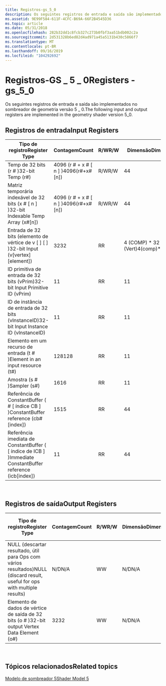 ```yaml
---
title: Registros-gs_5_0
description: Os seguintes registros de entrada e saída são implementados no sombreador de geometria versão 5 \_ 0.
ms.assetid: 9E99F584-611F-4CFC-B69A-66F2B4545D36
ms.topic: article
ms.date: 05/31/2018
ms.openlocfilehash: 282b32dd1c8fcb327c273b0fbf3aa51bdb002c2a
ms.sourcegitcommit: 2d531328b6ed82d4ad971a45a5131b430c5866f7
ms.translationtype: MT
ms.contentlocale: pt-BR
ms.lasthandoff: 09/16/2019
ms.locfileid: "104292692"
---
```

# <a name="registers---gs_5_0"></a><span data-ttu-id="1a963-103">Registros-GS \_ 5 \_ 0</span><span class="sxs-lookup"><span data-stu-id="1a963-103">Registers - gs\_5\_0</span></span>

<span data-ttu-id="1a963-104">Os seguintes registros de entrada e saída são implementados no sombreador de geometria versão 5 \_ 0.</span><span class="sxs-lookup"><span data-stu-id="1a963-104">The following input and output registers are implemented in the geometry shader version 5\_0.</span></span>

## <a name="input-registers"></a><span data-ttu-id="1a963-105">Registros de entrada</span><span class="sxs-lookup"><span data-stu-id="1a963-105">Input Registers</span></span>



| <span data-ttu-id="1a963-106">Tipo de registro</span><span class="sxs-lookup"><span data-stu-id="1a963-106">Register Type</span></span>                                     | <span data-ttu-id="1a963-107">Contagem</span><span class="sxs-lookup"><span data-stu-id="1a963-107">Count</span></span>              | <span data-ttu-id="1a963-108">R/W</span><span class="sxs-lookup"><span data-stu-id="1a963-108">R/W</span></span> | <span data-ttu-id="1a963-109">Dimensão</span><span class="sxs-lookup"><span data-stu-id="1a963-109">Dimension</span></span>         | <span data-ttu-id="1a963-110">Indexável por r\#</span><span class="sxs-lookup"><span data-stu-id="1a963-110">Indexable by r\#</span></span> | <span data-ttu-id="1a963-111">Padrões</span><span class="sxs-lookup"><span data-stu-id="1a963-111">Defaults</span></span> | <span data-ttu-id="1a963-112">Requer DCL</span><span class="sxs-lookup"><span data-stu-id="1a963-112">Requires DCL</span></span> |
|---------------------------------------------------|--------------------|-----|-------------------|------------------|----------|--------------|
| <span data-ttu-id="1a963-113">Temp de 32 bits (r \# )</span><span class="sxs-lookup"><span data-stu-id="1a963-113">32-bit Temp (r\#)</span></span>                                 | <span data-ttu-id="1a963-114">4096 (r \# + x \# \[ n \] )</span><span class="sxs-lookup"><span data-stu-id="1a963-114">4096(r\#+x\#\[n\])</span></span> | <span data-ttu-id="1a963-115">R/W</span><span class="sxs-lookup"><span data-stu-id="1a963-115">R/W</span></span> | <span data-ttu-id="1a963-116">4</span><span class="sxs-lookup"><span data-stu-id="1a963-116">4</span></span>                 | <span data-ttu-id="1a963-117">Não</span><span class="sxs-lookup"><span data-stu-id="1a963-117">No</span></span>               | <span data-ttu-id="1a963-118">Nenhum</span><span class="sxs-lookup"><span data-stu-id="1a963-118">None</span></span>     | <span data-ttu-id="1a963-119">Yes</span><span class="sxs-lookup"><span data-stu-id="1a963-119">Yes</span></span>          |
| <span data-ttu-id="1a963-120">Matriz temporária indexável de 32 bits (x \# \[ n \] )</span><span class="sxs-lookup"><span data-stu-id="1a963-120">32-bit Indexable Temp Array (x\#\[n\])</span></span>            | <span data-ttu-id="1a963-121">4096 (r \# + x \# \[ n \] )</span><span class="sxs-lookup"><span data-stu-id="1a963-121">4096(r\#+x\#\[n\])</span></span> | <span data-ttu-id="1a963-122">R/W</span><span class="sxs-lookup"><span data-stu-id="1a963-122">R/W</span></span> | <span data-ttu-id="1a963-123">4</span><span class="sxs-lookup"><span data-stu-id="1a963-123">4</span></span>                 | <span data-ttu-id="1a963-124">Sim</span><span class="sxs-lookup"><span data-stu-id="1a963-124">Yes</span></span>              | <span data-ttu-id="1a963-125">Nenhum</span><span class="sxs-lookup"><span data-stu-id="1a963-125">None</span></span>     | <span data-ttu-id="1a963-126">Yes</span><span class="sxs-lookup"><span data-stu-id="1a963-126">Yes</span></span>          |
| <span data-ttu-id="1a963-127">Entrada de 32 bits (elemento de vértice de v \[ \] \[ \] )</span><span class="sxs-lookup"><span data-stu-id="1a963-127">32-bit Input (v\[vertex\]\[element\])</span></span>             | <span data-ttu-id="1a963-128">32</span><span class="sxs-lookup"><span data-stu-id="1a963-128">32</span></span>                 | <span data-ttu-id="1a963-129">R</span><span class="sxs-lookup"><span data-stu-id="1a963-129">R</span></span>   | <span data-ttu-id="1a963-130">4 (COMP) \* 32 (Vert)</span><span class="sxs-lookup"><span data-stu-id="1a963-130">4(comp)\*32(vert)</span></span> | <span data-ttu-id="1a963-131">Yes</span><span class="sxs-lookup"><span data-stu-id="1a963-131">Yes</span></span>              | <span data-ttu-id="1a963-132">Nenhum</span><span class="sxs-lookup"><span data-stu-id="1a963-132">None</span></span>     | <span data-ttu-id="1a963-133">Yes</span><span class="sxs-lookup"><span data-stu-id="1a963-133">Yes</span></span>          |
| <span data-ttu-id="1a963-134">ID primitiva de entrada de 32 bits (vPrim)</span><span class="sxs-lookup"><span data-stu-id="1a963-134">32-bit Input Primitive ID (vPrim)</span></span>                 | <span data-ttu-id="1a963-135">1</span><span class="sxs-lookup"><span data-stu-id="1a963-135">1</span></span>                  | <span data-ttu-id="1a963-136">R</span><span class="sxs-lookup"><span data-stu-id="1a963-136">R</span></span>   | <span data-ttu-id="1a963-137">1</span><span class="sxs-lookup"><span data-stu-id="1a963-137">1</span></span>                 | <span data-ttu-id="1a963-138">Não</span><span class="sxs-lookup"><span data-stu-id="1a963-138">No</span></span>               | <span data-ttu-id="1a963-139">Nenhum</span><span class="sxs-lookup"><span data-stu-id="1a963-139">None</span></span>     | <span data-ttu-id="1a963-140">Yes</span><span class="sxs-lookup"><span data-stu-id="1a963-140">Yes</span></span>          |
| <span data-ttu-id="1a963-141">ID de instância de entrada de 32 bits (vInstanceID)</span><span class="sxs-lookup"><span data-stu-id="1a963-141">32-bit Input Instance ID (vInstanceID)</span></span>            | <span data-ttu-id="1a963-142">1</span><span class="sxs-lookup"><span data-stu-id="1a963-142">1</span></span>                  | <span data-ttu-id="1a963-143">R</span><span class="sxs-lookup"><span data-stu-id="1a963-143">R</span></span>   | <span data-ttu-id="1a963-144">1</span><span class="sxs-lookup"><span data-stu-id="1a963-144">1</span></span>                 | <span data-ttu-id="1a963-145">Não</span><span class="sxs-lookup"><span data-stu-id="1a963-145">No</span></span>               | <span data-ttu-id="1a963-146">Nenhum</span><span class="sxs-lookup"><span data-stu-id="1a963-146">None</span></span>     | <span data-ttu-id="1a963-147">Yes</span><span class="sxs-lookup"><span data-stu-id="1a963-147">Yes</span></span>          |
| <span data-ttu-id="1a963-148">Elemento em um recurso de entrada (t \# )</span><span class="sxs-lookup"><span data-stu-id="1a963-148">Element in an input resource (t\#)</span></span>                | <span data-ttu-id="1a963-149">128</span><span class="sxs-lookup"><span data-stu-id="1a963-149">128</span></span>                | <span data-ttu-id="1a963-150">R</span><span class="sxs-lookup"><span data-stu-id="1a963-150">R</span></span>   | <span data-ttu-id="1a963-151">1</span><span class="sxs-lookup"><span data-stu-id="1a963-151">1</span></span>                 | <span data-ttu-id="1a963-152">Não</span><span class="sxs-lookup"><span data-stu-id="1a963-152">No</span></span>               | <span data-ttu-id="1a963-153">Nenhum</span><span class="sxs-lookup"><span data-stu-id="1a963-153">None</span></span>     | <span data-ttu-id="1a963-154">Yes</span><span class="sxs-lookup"><span data-stu-id="1a963-154">Yes</span></span>          |
| <span data-ttu-id="1a963-155">Amostra (s \# )</span><span class="sxs-lookup"><span data-stu-id="1a963-155">Sampler (s\#)</span></span>                                     | <span data-ttu-id="1a963-156">16</span><span class="sxs-lookup"><span data-stu-id="1a963-156">16</span></span>                 | <span data-ttu-id="1a963-157">R</span><span class="sxs-lookup"><span data-stu-id="1a963-157">R</span></span>   | <span data-ttu-id="1a963-158">1</span><span class="sxs-lookup"><span data-stu-id="1a963-158">1</span></span>                 | <span data-ttu-id="1a963-159">Não</span><span class="sxs-lookup"><span data-stu-id="1a963-159">No</span></span>               | <span data-ttu-id="1a963-160">Nenhum</span><span class="sxs-lookup"><span data-stu-id="1a963-160">None</span></span>     | <span data-ttu-id="1a963-161">Yes</span><span class="sxs-lookup"><span data-stu-id="1a963-161">Yes</span></span>          |
| <span data-ttu-id="1a963-162">Referência de ConstantBuffer ( \# \[ índice CB \] )</span><span class="sxs-lookup"><span data-stu-id="1a963-162">ConstantBuffer reference (cb\#\[index\])</span></span>          | <span data-ttu-id="1a963-163">15</span><span class="sxs-lookup"><span data-stu-id="1a963-163">15</span></span>                 | <span data-ttu-id="1a963-164">R</span><span class="sxs-lookup"><span data-stu-id="1a963-164">R</span></span>   | <span data-ttu-id="1a963-165">4</span><span class="sxs-lookup"><span data-stu-id="1a963-165">4</span></span>                 | <span data-ttu-id="1a963-166">Sim (conteúdo)</span><span class="sxs-lookup"><span data-stu-id="1a963-166">Yes(contents)</span></span>    | <span data-ttu-id="1a963-167">Nenhum</span><span class="sxs-lookup"><span data-stu-id="1a963-167">None</span></span>     | <span data-ttu-id="1a963-168">Yes</span><span class="sxs-lookup"><span data-stu-id="1a963-168">Yes</span></span>          |
| <span data-ttu-id="1a963-169">Referência imediata de ConstantBuffer ( \[ índice de ICB \] )</span><span class="sxs-lookup"><span data-stu-id="1a963-169">Immediate ConstantBuffer reference (icb\[index\])</span></span> | <span data-ttu-id="1a963-170">1</span><span class="sxs-lookup"><span data-stu-id="1a963-170">1</span></span>                  | <span data-ttu-id="1a963-171">R</span><span class="sxs-lookup"><span data-stu-id="1a963-171">R</span></span>   | <span data-ttu-id="1a963-172">4</span><span class="sxs-lookup"><span data-stu-id="1a963-172">4</span></span>                 | <span data-ttu-id="1a963-173">Sim (conteúdo)</span><span class="sxs-lookup"><span data-stu-id="1a963-173">Yes(contents)</span></span>    | <span data-ttu-id="1a963-174">Nenhum</span><span class="sxs-lookup"><span data-stu-id="1a963-174">None</span></span>     | <span data-ttu-id="1a963-175">Yes</span><span class="sxs-lookup"><span data-stu-id="1a963-175">Yes</span></span>          |



 

## <a name="output-registers"></a><span data-ttu-id="1a963-176">Registros de saída</span><span class="sxs-lookup"><span data-stu-id="1a963-176">Output Registers</span></span>



| <span data-ttu-id="1a963-177">Tipo de registro</span><span class="sxs-lookup"><span data-stu-id="1a963-177">Register Type</span></span>                                               | <span data-ttu-id="1a963-178">Contagem</span><span class="sxs-lookup"><span data-stu-id="1a963-178">Count</span></span> | <span data-ttu-id="1a963-179">R/W</span><span class="sxs-lookup"><span data-stu-id="1a963-179">R/W</span></span> | <span data-ttu-id="1a963-180">Dimensão</span><span class="sxs-lookup"><span data-stu-id="1a963-180">Dimension</span></span> | <span data-ttu-id="1a963-181">Indexável por r\#</span><span class="sxs-lookup"><span data-stu-id="1a963-181">Indexable by r\#</span></span> | <span data-ttu-id="1a963-182">Padrões</span><span class="sxs-lookup"><span data-stu-id="1a963-182">Defaults</span></span> | <span data-ttu-id="1a963-183">Requer DCL</span><span class="sxs-lookup"><span data-stu-id="1a963-183">Requires DCL</span></span> |
|-------------------------------------------------------------|-------|-----|-----------|------------------|----------|--------------|
| <span data-ttu-id="1a963-184">NULL (descartar resultado, útil para Ops com vários resultados)</span><span class="sxs-lookup"><span data-stu-id="1a963-184">NULL (discard result, useful for ops with multiple results)</span></span> | <span data-ttu-id="1a963-185">N/D</span><span class="sxs-lookup"><span data-stu-id="1a963-185">N/A</span></span>   | <span data-ttu-id="1a963-186">W</span><span class="sxs-lookup"><span data-stu-id="1a963-186">W</span></span>   | <span data-ttu-id="1a963-187">N/D</span><span class="sxs-lookup"><span data-stu-id="1a963-187">N/A</span></span>       | <span data-ttu-id="1a963-188">N/D</span><span class="sxs-lookup"><span data-stu-id="1a963-188">N/A</span></span>              | <span data-ttu-id="1a963-189">N/D</span><span class="sxs-lookup"><span data-stu-id="1a963-189">N/A</span></span>      | <span data-ttu-id="1a963-190">Não</span><span class="sxs-lookup"><span data-stu-id="1a963-190">No</span></span>           |
| <span data-ttu-id="1a963-191">Elemento de dados de vértice de saída de 32 bits (o \# )</span><span class="sxs-lookup"><span data-stu-id="1a963-191">32-bit output Vertex Data Element (o\#)</span></span>                     | <span data-ttu-id="1a963-192">32</span><span class="sxs-lookup"><span data-stu-id="1a963-192">32</span></span>    | <span data-ttu-id="1a963-193">W</span><span class="sxs-lookup"><span data-stu-id="1a963-193">W</span></span>   | <span data-ttu-id="1a963-194">N/D</span><span class="sxs-lookup"><span data-stu-id="1a963-194">N/A</span></span>       | <span data-ttu-id="1a963-195">N/D</span><span class="sxs-lookup"><span data-stu-id="1a963-195">N/A</span></span>              | <span data-ttu-id="1a963-196">4</span><span class="sxs-lookup"><span data-stu-id="1a963-196">4</span></span>        | <span data-ttu-id="1a963-197">Sim</span><span class="sxs-lookup"><span data-stu-id="1a963-197">Yes</span></span>          |



 

## <a name="related-topics"></a><span data-ttu-id="1a963-198">Tópicos relacionados</span><span class="sxs-lookup"><span data-stu-id="1a963-198">Related topics</span></span>

<dl> <dt>

[<span data-ttu-id="1a963-199">Modelo de sombreador 5</span><span class="sxs-lookup"><span data-stu-id="1a963-199">Shader Model 5</span></span>](d3d11-graphics-reference-sm5.md)
</dt> </dl>

 

 





